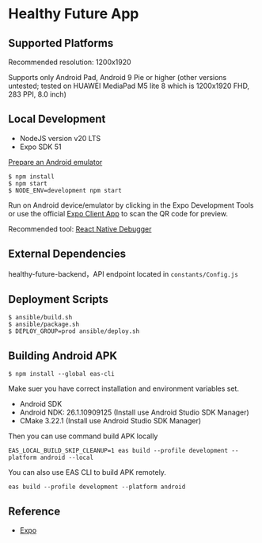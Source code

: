 # Healthy Future App

## Supported Platforms

Recommended resolution: 1200x1920

Supports only Android Pad, Android 9 Pie or higher (other versions untested; tested on HUAWEI MediaPad M5 lite 8 which is 1200x1920 FHD, 283 PPI, 8.0 inch)

## Local Development

* NodeJS version v20 LTS
* Expo SDK 51

[Prepare an Android emulator](https://docs.expo.io/workflow/android-studio-emulator/)

```shell
$ npm install
$ npm start
$ NODE_ENV=development npm start
```

Run on Android device/emulator by clicking in the Expo Development Tools or use the official [Expo Client App](https://expo.io/tools#client) to scan the QR code for preview.


Recommended tool: [React Native Debugger](https://github.com/jhen0409/react-native-debugger)

## External Dependencies

healthy-future-backend，API endpoint located in `constants/Config.js`

## Deployment Scripts

```
$ ansible/build.sh
$ ansible/package.sh
$ DEPLOY_GROUP=prod ansible/deploy.sh
```

## Building Android APK

```shell
$ npm install --global eas-cli
```

Make suer you have correct installation and environment variables set.
* Android SDK
* Android NDK: 26.1.10909125 (Install use Android Studio SDK Manager)
* CMake 3.22.1 (Install use Android Studio SDK Manager)

Then you can use command build APK locally
```shell
EAS_LOCAL_BUILD_SKIP_CLEANUP=1 eas build --profile development --platform android --local
```

You can also use EAS CLI to build APK remotely.
```shell
eas build --profile development --platform android
```

## Reference

- [Expo](https://docs.expo.io/)
